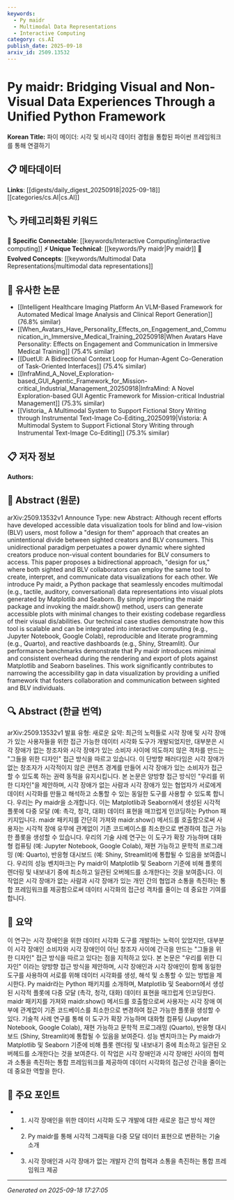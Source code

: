 ```yaml
---
keywords:
  - Py maidr
  - Multimodal Data Representations
  - Interactive Computing
category: cs.AI
publish_date: 2025-09-18
arxiv_id: 2509.13532
---
```


<!-- KEYWORD_LINKING_METADATA:
{
  "processed_timestamp": "2025-09-22 22:14:33.201177",
  "vocabulary_version": "1.0",
  "selected_keywords": [
    "Py maidr",
    "Multimodal Data Representations",
    "Interactive Computing"
  ],
  "rejected_keywords": [
    "Data Visualization"
  ],
  "similarity_scores": {
    "Py maidr": 0.85,
    "Multimodal Data Representations": 0.78,
    "Interactive Computing": 0.72
  },
  "extraction_method": "AI_prompt_based",
  "budget_applied": true
}
-->


# Py maidr: Bridging Visual and Non-Visual Data Experiences Through a Unified Python Framework

**Korean Title:** 파이 메이더: 시각 및 비시각 데이터 경험을 통합된 파이썬 프레임워크를 통해 연결하기

## 📋 메타데이터

**Links**: [[digests/daily_digest_20250918|2025-09-18]]   [[categories/cs.AI|cs.AI]]

## 🏷️ 카테고리화된 키워드
**🔗 Specific Connectable**: [[keywords/Interactive Computing|interactive computing]]
**⚡ Unique Technical**: [[keywords/Py maidr|Py maidr]]
**🚀 Evolved Concepts**: [[keywords/Multimodal Data Representations|multimodal data representations]]

## 🔗 유사한 논문
- [[Intelligent Healthcare Imaging Platform An VLM-Based Framework for Automated Medical Image Analysis and Clinical Report Generation]] (76.8% similar)
- [[When_Avatars_Have_Personality_Effects_on_Engagement_and_Communication_in_Immersive_Medical_Training_20250918|When Avatars Have Personality: Effects on Engagement and Communication in Immersive Medical Training]] (75.4% similar)
- [[DuetUI: A Bidirectional Context Loop for Human-Agent Co-Generation of Task-Oriented Interfaces]] (75.4% similar)
- [[InfraMind_A_Novel_Exploration-based_GUI_Agentic_Framework_for_Mission-critical_Industrial_Management_20250918|InfraMind: A Novel Exploration-based GUI Agentic Framework for Mission-critical Industrial Management]] (75.3% similar)
- [[Vistoria_ A Multimodal System to Support Fictional Story Writing through Instrumental Text-Image Co-Editing_20250919|Vistoria: A Multimodal System to Support Fictional Story Writing through Instrumental Text-Image Co-Editing]] (75.3% similar)

## 📋 저자 정보

**Authors:** 

## 📄 Abstract (원문)

arXiv:2509.13532v1 Announce Type: new 
Abstract: Although recent efforts have developed accessible data visualization tools for blind and low-vision (BLV) users, most follow a "design for them" approach that creates an unintentional divide between sighted creators and BLV consumers. This unidirectional paradigm perpetuates a power dynamic where sighted creators produce non-visual content boundaries for BLV consumers to access. This paper proposes a bidirectional approach, "design for us," where both sighted and BLV collaborators can employ the same tool to create, interpret, and communicate data visualizations for each other. We introduce Py maidr, a Python package that seamlessly encodes multimodal (e.g., tactile, auditory, conversational) data representations into visual plots generated by Matplotlib and Seaborn. By simply importing the maidr package and invoking the maidr.show() method, users can generate accessible plots with minimal changes to their existing codebase regardless of their visual dis/abilities. Our technical case studies demonstrate how this tool is scalable and can be integrated into interactive computing (e.g., Jupyter Notebook, Google Colab), reproducible and literate programming (e.g., Quarto), and reactive dashboards (e.g., Shiny, Streamlit). Our performance benchmarks demonstrate that Py maidr introduces minimal and consistent overhead during the rendering and export of plots against Matplotlib and Seaborn baselines. This work significantly contributes to narrowing the accessibility gap in data visualization by providing a unified framework that fosters collaboration and communication between sighted and BLV individuals.

## 🔍 Abstract (한글 번역)

arXiv:2509.13532v1 발표 유형: 새로운
요약: 최근의 노력들로 시각 장애 및 시각 장애가 있는 사용자들을 위한 접근 가능한 데이터 시각화 도구가 개발되었지만, 대부분은 시각 장애가 없는 창조자와 시각 장애가 있는 소비자 사이에 의도하지 않은 격차를 만드는 "그들을 위한 디자인" 접근 방식을 따르고 있습니다. 이 단방향 패러다임은 시각 장애가 없는 창조자가 시각적이지 않은 콘텐츠 경계를 만들어 시각 장애가 있는 소비자가 접근할 수 있도록 하는 권력 동적을 유지시킵니다. 본 논문은 양방향 접근 방식인 "우리를 위한 디자인"을 제안하며, 시각 장애가 없는 사람과 시각 장애가 있는 협업자가 서로에게 데이터 시각화를 만들고 해석하고 소통할 수 있는 동일한 도구를 사용할 수 있도록 합니다. 우리는 Py maidr을 소개합니다. 이는 Matplotlib과 Seaborn에서 생성된 시각적 플롯에 다중 모달 (예: 촉각, 청각, 대화) 데이터 표현을 매끄럽게 인코딩하는 Python 패키지입니다. maidr 패키지를 간단히 가져와 maidr.show() 메서드를 호출함으로써 사용자는 시각적 장애 유무에 관계없이 기존 코드베이스를 최소한으로 변경하여 접근 가능한 플롯을 생성할 수 있습니다. 우리의 기술 사례 연구는 이 도구가 확장 가능하며 대화형 컴퓨팅 (예: Jupyter Notebook, Google Colab), 재현 가능하고 문학적 프로그래밍 (예: Quarto), 반응형 대시보드 (예: Shiny, Streamlit)에 통합될 수 있음을 보여줍니다. 우리의 성능 벤치마크는 Py maidr이 Matplotlib 및 Seaborn 기준에 비해 플롯의 렌더링 및 내보내기 중에 최소하고 일관된 오버헤드를 소개한다는 것을 보여줍니다. 이 작업은 시각 장애가 없는 사람과 시각 장애가 있는 개인 간의 협업과 소통을 촉진하는 통합 프레임워크를 제공함으로써 데이터 시각화의 접근성 격차를 줄이는 데 중요한 기여를 합니다.

## 📝 요약

이 연구는 시각 장애인을 위한 데이터 시각화 도구를 개발하는 노력이 있었지만, 대부분이 시각 장애인 소비자와 시각 장애인이 아닌 창조자 사이에 간극을 만드는 "그들을 위한 디자인" 접근 방식을 따르고 있다는 점을 지적하고 있다. 본 논문은 "우리를 위한 디자인" 이라는 양방향 접근 방식을 제안하며, 시각 장애인과 시각 장애인이 함께 동일한 도구를 사용하여 서로를 위해 데이터 시각화를 생성, 해석 및 소통할 수 있는 방법을 제시한다. Py maidr라는 Python 패키지를 소개하며, Matplotlib 및 Seaborn에서 생성된 시각적 플롯에 다중 모달 (촉각, 청각, 대화) 데이터 표현을 매끄럽게 인코딩한다. maidr 패키지를 가져와 maidr.show() 메서드를 호출함으로써 사용자는 시각 장애 여부에 관계없이 기존 코드베이스를 최소한으로 변경하여 접근 가능한 플롯을 생성할 수 있다. 기술적 사례 연구를 통해 이 도구가 확장 가능하며 대화형 컴퓨팅 (Jupyter Notebook, Google Colab), 재현 가능하고 문학적 프로그래밍 (Quarto), 반응형 대시보드 (Shiny, Streamlit)에 통합될 수 있음을 보여준다. 성능 벤치마크는 Py maidr가 Matplotlib 및 Seaborn 기준에 비해 플롯 렌더링 및 내보내기 중에 최소하고 일관된 오버헤드를 소개한다는 것을 보여준다. 이 작업은 시각 장애인과 시각 장애인 사이의 협력과 소통을 촉진하는 통합 프레임워크를 제공하여 데이터 시각화의 접근성 간극을 줄이는 데 중요한 역할을 한다.

## 🎯 주요 포인트

- 1. 시각 장애인을 위한 데이터 시각화 도구 개발에 대한 새로운 접근 방식 제안

- 2. Py maidr를 통해 시각적 그래픽을 다중 모달 데이터 표현으로 변환하는 기술 소개

- 3. 시각 장애인과 시각 장애가 없는 개발자 간의 협력과 소통을 촉진하는 통합 프레임워크 제공

---

*Generated on 2025-09-18 17:27:05*